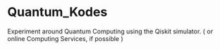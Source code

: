 # Quantum_Kodes
Experiment around Quantum Computing using the Qiskit simulator. ( or online Computing Services, if possible )
